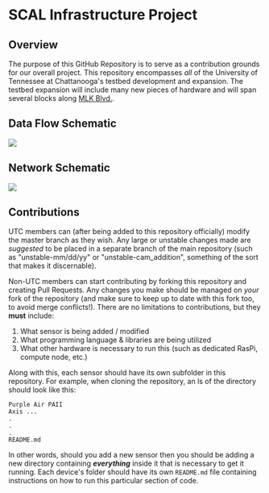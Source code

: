 # SCAL Infrastructure Project

## Overview

The purpose of this GitHub Repository is to serve as a contribution grounds for our overall project. This repository encompasses *all* of the University of Tennessee at Chattanooga's testbed development and expansion. The testbed expansion will include many new pieces of hardware and will span several blocks along [MLK Blvd.](https://www.google.com/maps/place/35%C2%B002'36.1%22N+85%C2%B018'06.6%22W/@35.043364,-85.303362,17z/data=!3m1!4b1!4m9!1m2!2m1!1smlk+blvd+chattanooga!3m5!1s0x0:0x0!7e2!8m2!3d35.0433614!4d-85.3018453?hl=en).

## Data Flow Schematic

![](https://i.imgur.com/nVifZL2.png)

## Network Schematic

![](https://i.imgur.com/YnIDyGN.png)

## Contributions

UTC members can (after being added to this repository officially) modify the master branch as they wish. Any large or unstable changes made are *suggested* to be placed in a separate branch of the main repository (such as "unstable-mm/dd/yy" or "unstable-cam_addition", something of the sort that makes it discernable). 

Non-UTC members can start contributing by forking this repository and creating Pull Requests. Any changes you make should be managed on *your* fork of the repository (and make sure to keep up to date with this fork too, to avoid merge conflicts!). There are no limitations to contributions, but they **must** include:

1. What sensor is being added / modified
2. What programming language & libraries are being utilized
3. What other hardware is necessary to run this (such as dedicated RasPi, compute node, etc.)

Along with this, each sensor should have its own subfolder in this repository. For example, when cloning the repository, an ls of the directory should look like this:

	Purple Air PAII
	Axis ...
	.
	.
	.
	README.md
In other words, should you add a new sensor then you should be adding a new directory containing ***everything*** inside it that is necessary to get it running. Each device's folder should have its own `README.md` file containing instructions on how to run this particular section of code.